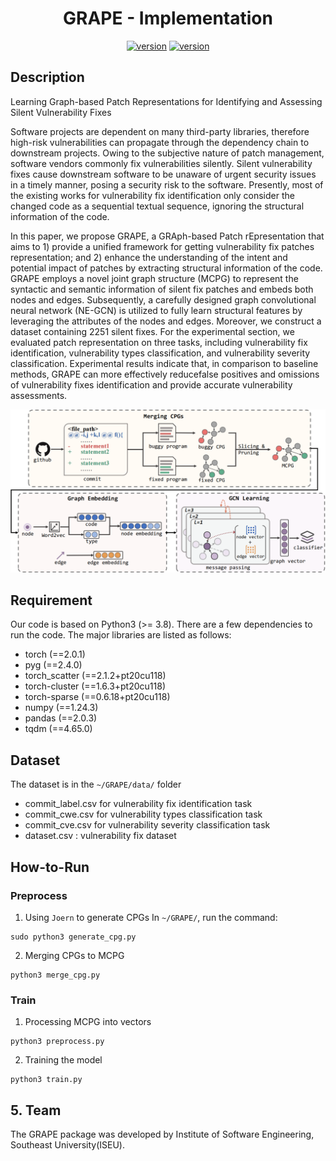 <div align="center">
    <p>
    <h1>
    GRAPE - Implementation
    </h1>
    <a href="https://github.com/ddlBoJack/MT4SSL](https://github.com/han-mei/GRAPE)"><img src="https://img.shields.io/badge/Platform-linux-lightgrey" alt="version"></a>
    <a href="https://github.com/ddlBoJack/MT4SSL](https://github.com/han-mei/GRAPE)"><img src="https://img.shields.io/badge/Python-3.8+-orange" alt="version"></a>
</div>


## Description
Learning Graph-based Patch Representations for Identifying and Assessing Silent Vulnerability Fixes

Software projects are dependent on many third-party libraries, therefore high-risk vulnerabilities can propagate through the dependency chain to downstream projects. Owing to
the subjective nature of patch management, software vendors commonly fix vulnerabilities silently. Silent vulnerability fixes cause downstream software to be unaware of urgent security issues in a timely manner, posing a security risk to the software. Presently, most of the existing works for vulnerability fix identification only consider the changed code as a sequential textual sequence, ignoring the structural information of the code. 

In this paper, we propose GRAPE, a GRAph-based Patch rEpresentation that aims to 1) provide a unified framework for getting vulnerability fix patches representation; and 2) enhance the understanding of the intent and potential impact of patches by extracting structural information of the code. GRAPE employs a novel joint graph structure (MCPG) to represent the syntactic and semantic information of silent fix patches and embeds both nodes and edges. Subsequently, a carefully designed graph convolutional neural network (NE-GCN) is utilized to fully learn structural features by leveraging the attributes of the nodes and edges. Moreover, we construct a dataset containing 2251 silent fixes. For the experimental section, we evaluated patch representation on three tasks, including vulnerability fix identification, vulnerability types classification, and vulnerability severity classification. Experimental results indicate that, in comparison to baseline methods, GRAPE can more effectively reducefalse positives and omissions of vulnerability fixes identification and provide accurate vulnerability assessments.

![alt text](image/overview.png)

## Requirement
Our code is based on Python3 (>= 3.8). There are a few dependencies to run the code. The major libraries are listed as follows:

- torch (==2.0.1)
- pyg (==2.4.0)
- torch_scatter (==2.1.2+pt20cu118)
- torch-cluster (==1.6.3+pt20cu118)
- torch-sparse (==0.6.18+pt20cu118)
- numpy (==1.24.3)
- pandas (==2.0.3)
- tqdm (==4.65.0)

## Dataset
The dataset is in the `~/GRAPE/data/` folder
- commit_label.csv for vulnerability fix identification task
- commit_cwe.csv for vulnerability types classification task
- commit_cve.csv for vulnerability severity classification task 
- dataset.csv : vulnerability fix dataset
## How-to-Run
### Preprocess
1. Using `Joern` to generate CPGs
In `~/GRAPE/`, run the command:
```shell
sudo python3 generate_cpg.py
```
2. Merging CPGs to MCPG
```shell
python3 merge_cpg.py
```

### Train 
1. Processing MCPG into vectors
```shell
python3 preprocess.py
```
2. Training the model
```shell
python3 train.py
```
## 5. Team
The GRAPE package was developed by Institute of Software Engineering, Southeast University(ISEU).
